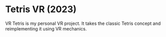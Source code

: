 # Tetris VR (2023)

VR Tetris is my personal VR project. It takes the classic Tetris concept and reimplementing it using VR mechanics.
